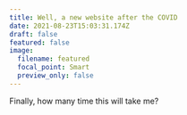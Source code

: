 ```yaml
---
title: Well, a new website after the COVID
date: 2021-08-23T15:03:31.174Z
draft: false
featured: false
image:
  filename: featured
  focal_point: Smart
  preview_only: false
---
```

Finally, how many time this will take me?